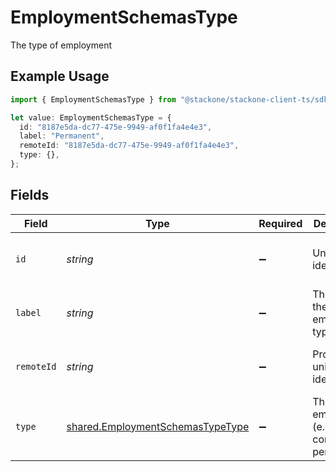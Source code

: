 # EmploymentSchemasType

The type of employment

## Example Usage

```typescript
import { EmploymentSchemasType } from "@stackone/stackone-client-ts/sdk/models/shared";

let value: EmploymentSchemasType = {
  id: "8187e5da-dc77-475e-9949-af0f1fa4e4e3",
  label: "Permanent",
  remoteId: "8187e5da-dc77-475e-9949-af0f1fa4e4e3",
  type: {},
};
```

## Fields

| Field                                                                                       | Type                                                                                        | Required                                                                                    | Description                                                                                 | Example                                                                                     |
| ------------------------------------------------------------------------------------------- | ------------------------------------------------------------------------------------------- | ------------------------------------------------------------------------------------------- | ------------------------------------------------------------------------------------------- | ------------------------------------------------------------------------------------------- |
| `id`                                                                                        | *string*                                                                                    | :heavy_minus_sign:                                                                          | Unique identifier                                                                           | 8187e5da-dc77-475e-9949-af0f1fa4e4e3                                                        |
| `label`                                                                                     | *string*                                                                                    | :heavy_minus_sign:                                                                          | The label of the employment type                                                            | Permanent                                                                                   |
| `remoteId`                                                                                  | *string*                                                                                    | :heavy_minus_sign:                                                                          | Provider's unique identifier                                                                | 8187e5da-dc77-475e-9949-af0f1fa4e4e3                                                        |
| `type`                                                                                      | [shared.EmploymentSchemasTypeType](../../../sdk/models/shared/employmentschemastypetype.md) | :heavy_minus_sign:                                                                          | The type of employment (e.g., contractor, permanent)                                        | permanent                                                                                   |